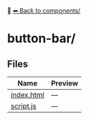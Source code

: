 📁 [⬅ Back to components/](../README.md)

# button-bar/

## Files

| Name | Preview |
|------|---------|
| [index.html](./index.html) | — |
| [script.js](./script.js) | — |